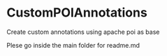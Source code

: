 # CustomPOIAnnotations
Create custom annotations using apache poi as base


  Plese go inside the main folder for readme.md

